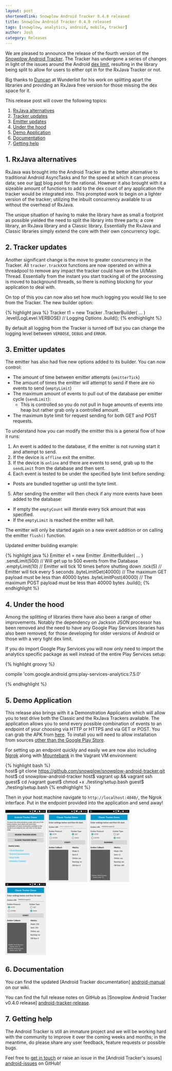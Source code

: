 ```yaml
---
layout: post
shortenedlink: Snowplow Android Tracker 0.4.0 released
title: Snowplow Android Tracker 0.4.0 released
tags: [snowplow, analytics, android, mobile, tracker]
author: Josh
category: Releases
---
```


We are pleased to announce the release of the fourth version of the [Snowplow Android Tracker][repo]. The Tracker has undergone a series of changes in light of the issues around the Android [dex limit][dex-limit], resulting in the library being split to allow for users to either opt in for the RxJava Tracker or not.

Big thanks to [Duncan][duncand] at Wunderlist for his work on splitting apart the libraries and providing an RxJava free version for those missing the dex space for it.

This release post will cover the following topics:

1. [RxJava alternatives](/blog/2015/06/18/snowplow-android-tracker-0.4.0-released/#rx-java-alternatives)
2. [Tracker updates](/blog/2015/06/18/snowplow-android-tracker-0.4.0-released/#tracker-updates)
2. [Emitter updates](/blog/2015/06/18/snowplow-android-tracker-0.4.0-released/#emitter-updates)
3. [Under the hood](/blog/2015/06/18/snowplow-android-tracker-0.4.0-released/#under-the-hood)
4. [Demo Application](/blog/2015/06/18/snowplow-android-tracker-0.4.0-released/#demo-application)
5. [Documentation](/blog/2015/06/18/snowplow-android-tracker-0.4.0-released/#docs)
6. [Getting help](/blog/2015/06/18/snowplow-android-tracker-0.4.0-released/#help)

<!--more-->

<h2><a name="rx-java-alternatives">1. RxJava alternatives</a></h2>

RxJava was brought into the Android Tracker as the better alternative to traditional Android AsyncTasks and for the speed at which it can process data; see our [last][android-0.3.0] blog post for the rational.  However it also brought with it a sizeable amount of functions to add to the dex count of any application the tracker would be integrated into. This prompted work to begin on a lighter version of the tracker; utilizing the inbuilt concurrency available to us without the overhead of RxJava.

The unique situation of having to make the library have as small a footprint as possible yielded the need to split the library into three parts; a core library, an RxJava library and a Classic library.  Essentially the RxJava and Classic libraries simply extend the core with their own concurrency logic.

<h2><a name="tracker-updates">2. Tracker updates</a></h2>

Another significant change is the move to greater concurrency in the Tracker.  All `tracker.trackXXX` functions are now operated on within a threadpool to remove any impact the tracker could have on the UI/Main Thread.  Essentially from the instant you start tracking all of the processing is moved to background threads, so there is nothing blocking for your application to deal with.

On top of this you can now also set how much logging you would like to see from the Tracker.  The new builder option:

{% highlight java %}
Tracker t1 = new Tracker
    .TrackerBuilder( ... )
    .level(LogLevel.VERBOSE) // Logging Options
    .build();
{% endhighlight %}

By default all logging from the Tracker is turned off but you can change the logging level between `VERBOSE`, `DEBUG` and `ERROR`.

<h2><a name="emitter-updates">3. Emitter updates</a></h2>

The emitter has also had five new options added to its builder.  You can now control:

* The amount of time between emitter attempts (`emitterTick`)
* The amount of times the emitter will attempt to send if there are no events to send (`emptyLimit`)
* The maximum amount of events to pull out of the database per emitter cycle (`sendLimit`):
  - This is controlled so you do not pull in huge amounts of events into heap but rather grab only a controlled amount.
* The maximum byte limit for request sending for both GET and POST requests.

To understand how you can modify the emitter this is a general flow of how it runs:

1. An event is added to the database, if the emitter is not running start it and attempt to send.
2. If the device is `offline` exit the emitter.
3. If the device is `online` and there are events to send, grab up to the `sendLimit` from the database and then sent.
4. Each event is tested to be under the specified byte limit before sending:
  - Posts are bundled together up until the byte limit.
5. After sending the emitter will then check if any more events have been added to the database:
  - If empty the `emptyCount` will itterate every tick amount that was specified.
  - If the `emptyLimit` is reached the emitter will halt.

The emitter will only be started again on a new event addition or on calling the emitter `flush()` function.

Updated emitter building example:

{% highlight java %}
Emitter e1 = new Emitter
    .EmitterBuilder( ... )
    .sendLimit(500) // Will get up to 500 events from the Database
    .emptyLimit(10) // Emitter will tick 10 times before shutting down
    .tick(5) // Emitter will tick every 5 seconds
    .byteLimitGet(40000) // The maximum GET payload must be less than 40000 bytes
    .byteLimitPost(40000) // The maximum POST payload must be less than 40000 bytes
    .build();
{% endhighlight %}

<h2><a name="under-the-hood">4. Under the hood</a></h2>

Among the splitting of libraries there have also been a range of other improvements.  Notably the dependency on Jackson JSON processor has been removed and the need to have any Google Play Services libraries has also been removed; for those developing for older versions of Android or those with a very tight dex limit.

If you do import Google Play Services you will now only need to import the analytics specific package as well instead of the entire Play Services setup:

{% highlight groovy %}

compile 'com.google.android.gms:play-services-analytics:7.5.0'

{% endhighlight %}

<h2><a name="demo-application">5. Demo Application</a></h2>

This release also brings with it a Demonstration Application which will allow you to test drive both the Classic and the RxJava Trackers available.  The application allows you to send every possible combination of events to an endpoint of your choosing via HTTP or HTTPS and via GET or POST.  You can grab the APK from [here][apk-download].  To install you will need to allow installation from sources [other than the Google Play Store][other-sources].

For setting up an endpoint quickly and easily we are now also including [Ngrok][ngrok] along with [Mountebank][mountebank] in the Vagrant VM environment:

{% highlight bash %}  
 host$ git clone https://github.com/snowplow/snowplow-android-tracker.git
 host$ cd snowplow-android-tracker
 host$ vagrant up && vagrant ssh
guest$ cd /vagrant
guest$ chmod +x ./testing/setup.bash
guest$ ./testing/setup.bash
{% endhighlight %}

Then in your host machine navigate to `http://localhost:4040/`, the Ngrok interface.  Put in the endpoint provided into the application and send away!

<img src="/assets/img/blog/2015/06/android-app-1.png" width="25%">
<img src="/assets/img/blog/2015/06/android-app-classic.png" width="25%">
<img src="/assets/img/blog/2015/06/android-app-classic-2.png" width="25%">
<img src="/assets/img/blog/2015/06/android-app-classic-3.png" width="25%">

<h2><a name="docs">6. Documentation</a></h2>

You can find the updated [Android Tracker documentation] [android-manual] on our wiki.

You can find the full release notes on GitHub as [Snowplow Android Tracker v0.4.0 release] [android-tracker-release].

<h2><a name="help">7. Getting help</a></h2>

The Android Tracker is still an immature project and we will be working hard with the community to improve it over the coming weeks and months; in the meantime, do please share any user feedback, feature requests or possible bugs.

Feel free to [get in touch][talk-to-us] or raise an issue in the [Android Tracker's issues] [android-issues] on GitHub!

[repo]: https://github.com/snowplow/snowplow-android-tracker
[duncand]: https://github.com/duncan

[dex-limit]: https://developer.android.com/tools/building/multidex.html
[android-0.3.0]: http://snowplowanalytics.com/blog/2015/02/18/snowplow-android-tracker-0.3.0-released/
[apk-download]: http://PUT_IN_URL/
[other-sources]: http://developer.android.com/distribute/tools/open-distribution.html
[ngrok]: https://ngrok.com/
[mountebank]: http://www.mbtest.org/

[android-setup]: https://github.com/snowplow/snowplow/wiki/Android-Tracker-Setup
[android-manual]: https://github.com/snowplow/snowplow/wiki/Android-Tracker
[android-manual-self]: https://github.com/snowplow/snowplow/wiki/Android-Tracker#self-describing-json
[android-tracker-release]: https://github.com/snowplow/snowplow-android-tracker/releases/tag/0.4.0

[talk-to-us]: https://github.com/snowplow/snowplow/wiki/Talk-to-us
[android-issues]: https://github.com/snowplow/snowplow-android-tracker/issues
